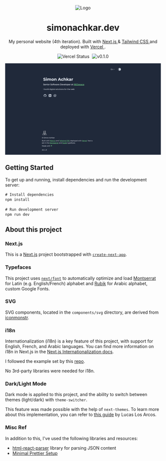 <div align='center'>
    <img alt='Logo' src='https://raw.githubusercontent.com/simonachkar/simonachkar.dev/main/public/logo.png'
        width='100' />
</div>

<h1 align='center'>simonachkar.dev</h1>

<p align='center'>
    My personal website (4th iteration). Built with
    <a href='https://nextjs.org' target='_blank'>
        Next.js
    </a>
    &
    <a href='https://tailwindcss.com' target='_blank'>
        Tailwind CSS
    </a>
    and deployed with
    <a href='https://vercel.com' target='_blank' rel='noreferrer'>
        Vercel
    </a>
    .
</p>

<p align='center'>
    <img src='https://vercelbadge.vercel.app/api/simonachkar/simonachkar.dev' alt='Vercel Status' />
    <img style='padding-left: 5px' src='https://img.shields.io/badge/release-v.0.1.0-blue' alt='v0.1.0' />
</p>

<div style='display: flex; gap: 10px; justify-content: center; margin: auto'>
    <img src='./assets//demo.png' alt='Demo' />
</div>

## Getting Started

To get up and running, install dependencies and run the development server:

```
# Install dependencies
npm install

# Run development server
npm run dev
```

## About this project

### Next.js

This is a [Next.js](https://nextjs.org/) project bootstrapped with [`create-next-app`](https://github.com/vercel/next.js/tree/canary/packages/create-next-app).

### Typefaces

This project uses [`next/font`](https://nextjs.org/docs/basic-features/font-optimization) to automatically optimize and load [Montserrat](https://fonts.google.com/specimen/Montserrat) for Latin (e.g. English/French) alphabet and [Rubik](https://fonts.google.com/specimen/Rubik) for Arabic alphabet, custom Google Fonts.

### SVG

SVG components, located in the `components/svg` directory, are derived from [iconmonstr](https://iconmonstr.com).

### i18n

Internationalization (i18n) is a key feature of this project, with support for English, French, and Arabic languages. You can find more information on i18n in Next.js in the [Next.js Internationalization docs](https://nextjs.org/docs/app/building-your-application/routing/internationalization).

I followed the example set by this [repo](https://github.com/vercel/next.js/tree/canary/examples/app-dir-i18n-routing).

No 3rd-party libraries were needed for i18n.

### Dark/Light Mode

Dark mode is applied to this project, and the ability to switch between themes (light/dark) with `theme-switcher`.

This feature was made possible with the help of `next-themes`. To learn more about this implementation, you can refer to [this guide](https://www.linkedin.com/pulse/implement-dark-mode-tailwindcss-nextjs13-app-5-simple-lucas-los-arcos/) by Lucas Los Arcos.

### Misc Ref

In addition to this, I've used the following libraries and resources:

- [html-react-parser](https://www.npmjs.com/package/html-react-parser) library for parsing JSON content
- [Minimal Prettier Setup](https://blog.stackademic.com/effortless-code-formatting-setting-up-prettier-with-next-js-13-460cbc6bbe2c)
